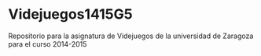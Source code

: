 # Videjuegos1415G5
Repositorio para la asignatura de Videjuegos de la universidad de Zaragoza para el curso 2014-2015
